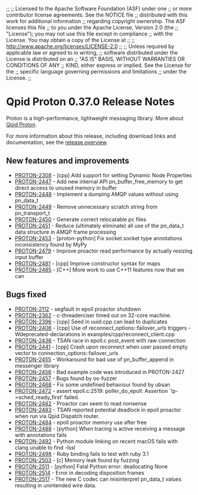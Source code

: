 ;;
;; Licensed to the Apache Software Foundation (ASF) under one
;; or more contributor license agreements.  See the NOTICE file
;; distributed with this work for additional information
;; regarding copyright ownership.  The ASF licenses this file
;; to you under the Apache License, Version 2.0 (the
;; "License"); you may not use this file except in compliance
;; with the License.  You may obtain a copy of the License at
;; 
;;   http://www.apache.org/licenses/LICENSE-2.0
;; 
;; Unless required by applicable law or agreed to in writing,
;; software distributed under the License is distributed on an
;; "AS IS" BASIS, WITHOUT WARRANTIES OR CONDITIONS OF ANY
;; KIND, either express or implied.  See the License for the
;; specific language governing permissions and limitations
;; under the License.
;;

# Qpid Proton 0.37.0 Release Notes

Proton is a high-performance, lightweight messaging library. More
about [Qpid Proton]({{site_url}}/proton/index.html).

For more information about this release, including download links and
documentation, see the [release overview](index.html).


## New features and improvements

 - [PROTON-2308](https://issues.apache.org/jira/browse/PROTON-2308) - [cpp] Add support for setting Dynamic Node Properties
 - [PROTON-2447](https://issues.apache.org/jira/browse/PROTON-2447) - Add new internal API pn_buffer_free_memory to get direct access to unused memory in buffer
 - [PROTON-2448](https://issues.apache.org/jira/browse/PROTON-2448) - Implement a dumping AMQP values without using pn_data_t
 - [PROTON-2449](https://issues.apache.org/jira/browse/PROTON-2449) - Remove unnecessary scratch string from pn_transport_t
 - [PROTON-2450](https://issues.apache.org/jira/browse/PROTON-2450) - Generate correct relocatable pc files
 - [PROTON-2451](https://issues.apache.org/jira/browse/PROTON-2451) - Reduce (ultimately eliminate) all use of the pn_data_t data structure in AMQP frame processing
 - [PROTON-2453](https://issues.apache.org/jira/browse/PROTON-2453) - [proton-python] Fix socket.socket type annotations inconsistency found by MyPy
 - [PROTON-2479](https://issues.apache.org/jira/browse/PROTON-2479) - Improve proactor read performance by actually resizing input buffer
 - [PROTON-2481](https://issues.apache.org/jira/browse/PROTON-2481) - [cpp] Improve constructor syntax for maps
 - [PROTON-2485](https://issues.apache.org/jira/browse/PROTON-2485) - [C++] More work to use C++11 features now that we can

## Bugs fixed

 - [PROTON-2112](https://issues.apache.org/jira/browse/PROTON-2112) - segfault in epoll proactor shutdown
 - [PROTON-2362](https://issues.apache.org/jira/browse/PROTON-2362) - c-threaderciser timed out on 32-core machine.
 - [PROTON-2396](https://issues.apache.org/jira/browse/PROTON-2396) - [cpp] Seed in uuid.cpp can lead to duplicates
 - [PROTON-2406](https://issues.apache.org/jira/browse/PROTON-2406) - [cpp] Use of reconnect_options::failover_urls triggers -Wdeprecated-declarations in examples/cpp/reconnect_client.cpp
 - [PROTON-2436](https://issues.apache.org/jira/browse/PROTON-2436) - TSAN race in epoll.c post_event with raw connection
 - [PROTON-2441](https://issues.apache.org/jira/browse/PROTON-2441) - [cpp] Crash upon reconnect when user passed empty vector to connection_options::failover_urls
 - [PROTON-2455](https://issues.apache.org/jira/browse/PROTON-2455) - Workaround for bad use of pn_buffer_append in messenger library
 - [PROTON-2456](https://issues.apache.org/jira/browse/PROTON-2456) - Bad example code was introduced in PROTON-2427
 - [PROTON-2457](https://issues.apache.org/jira/browse/PROTON-2457) - Bugs found by os-fuzzer
 - [PROTON-2468](https://issues.apache.org/jira/browse/PROTON-2468) - Fix some undefined behaviour found by ubsan
 - [PROTON-2472](https://issues.apache.org/jira/browse/PROTON-2472) - assert epoll.c:2519: poller_do_epoll: Assertion `!p-&gt;sched_ready_first' failed.
 - [PROTON-2482](https://issues.apache.org/jira/browse/PROTON-2482) - Proactor can seem to read nonsense
 - [PROTON-2483](https://issues.apache.org/jira/browse/PROTON-2483) - TSAN reported potential deadlock in epoll proactor when run via Qpid Dispatch router.
 - [PROTON-2484](https://issues.apache.org/jira/browse/PROTON-2484) - epoll proactor memory use after free
 - [PROTON-2488](https://issues.apache.org/jira/browse/PROTON-2488) - [python] When tracing is active receiving a message with annotations fails
 - [PROTON-2492](https://issues.apache.org/jira/browse/PROTON-2492) - Python module linking on recent macOS fails with clang unable to find -lssl
 - [PROTON-2498](https://issues.apache.org/jira/browse/PROTON-2498) - Ruby binding fails to test with ruby 3.1
 - [PROTON-2503](https://issues.apache.org/jira/browse/PROTON-2503) - [c] Memory leak found by fuzzing
 - [PROTON-2511](https://issues.apache.org/jira/browse/PROTON-2511) - [python] Fatal Python error: deallocating None
 - [PROTON-2514](https://issues.apache.org/jira/browse/PROTON-2514) - Error in decoding disposition frames
 - [PROTON-2517](https://issues.apache.org/jira/browse/PROTON-2517) - The new C codec can misinterpret pn_data_t values resulting in unintended wire data.
